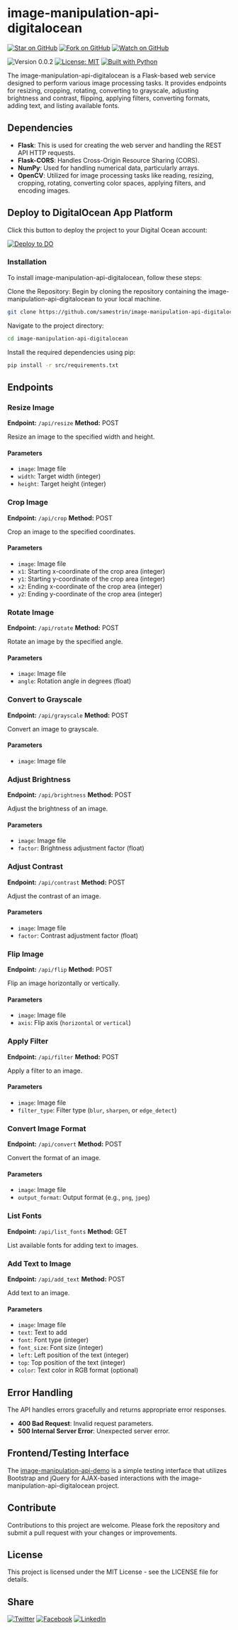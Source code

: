 # image-manipulation-api-digitalocean

[![Star on GitHub](https://img.shields.io/github/stars/samestrin/image-manipulation-api-digitalocean?style=social)](https://github.com/samestrin/image-manipulation-api-digitalocean/stargazers) [![Fork on GitHub](https://img.shields.io/github/forks/samestrin/image-manipulation-api-digitalocean?style=social)](https://github.com/samestrin/image-manipulation-api-digitalocean/network/members) [![Watch on GitHub](https://img.shields.io/github/watchers/samestrin/image-manipulation-api-digitalocean?style=social)](https://github.com/samestrin/image-manipulation-api-digitalocean/watchers)

![Version 0.0.2](https://img.shields.io/badge/Version-0.0.2-blue) [![License: MIT](https://img.shields.io/badge/License-MIT-yellow.svg)](https://opensource.org/licenses/MIT) [![Built with Python](https://img.shields.io/badge/Built%20with-Python-green)](https://www.python.org/)

The image-manipulation-api-digitalocean is a Flask-based web service designed to perform various image processing tasks. It provides endpoints for resizing, cropping, rotating, converting to grayscale, adjusting brightness and contrast, flipping, applying filters, converting formats, adding text, and listing available fonts.

## Dependencies

- **Flask**: This is used for creating the web server and handling the REST API HTTP requests.
- **Flask-CORS**: Handles Cross-Origin Resource Sharing (CORS).
- **NumPy**: Used for handling numerical data, particularly arrays.
- **OpenCV**: Utilized for image processing tasks like reading, resizing, cropping, rotating, converting color spaces, applying filters, and encoding images.

## Deploy to DigitalOcean App Platform

Click this button to deploy the project to your Digital Ocean account:

[![Deploy to DO](https://www.deploytodo.com/do-btn-blue.svg)](https://cloud.digitalocean.com/apps/new?repo=https://github.com/samestrin/image-manipulation-api-digitalocean/tree/main&refcode=2d3f5d7c5fbe)

### Installation

To install image-manipulation-api-digitalocean, follow these steps:

Clone the Repository: Begin by cloning the repository containing the image-manipulation-api-digitalocean to your local machine.

```bash
git clone https://github.com/samestrin/image-manipulation-api-digitalocean/
```

Navigate to the project directory:

```bash
cd image-manipulation-api-digitalocean
```

Install the required dependencies using pip:

```bash
pip install -r src/requirements.txt
```

## **Endpoints**

### **Resize Image**

**Endpoint:** `/api/resize` **Method:** POST

Resize an image to the specified width and height.

#### **Parameters**

- `image`: Image file
- `width`: Target width (integer)
- `height`: Target height (integer)

### **Crop Image**

**Endpoint:** `/api/crop` **Method:** POST

Crop an image to the specified coordinates.

#### **Parameters**

- `image`: Image file
- `x1`: Starting x-coordinate of the crop area (integer)
- `y1`: Starting y-coordinate of the crop area (integer)
- `x2`: Ending x-coordinate of the crop area (integer)
- `y2`: Ending y-coordinate of the crop area (integer)

### **Rotate Image**

**Endpoint:** `/api/rotate` **Method:** POST

Rotate an image by the specified angle.

#### **Parameters**

- `image`: Image file
- `angle`: Rotation angle in degrees (float)

### **Convert to Grayscale**

**Endpoint:** `/api/grayscale` **Method:** POST

Convert an image to grayscale.

#### **Parameters**

- `image`: Image file

### **Adjust Brightness**

**Endpoint:** `/api/brightness` **Method:** POST

Adjust the brightness of an image.

#### **Parameters**

- `image`: Image file
- `factor`: Brightness adjustment factor (float)

### **Adjust Contrast**

**Endpoint:** `/api/contrast` **Method:** POST

Adjust the contrast of an image.

#### **Parameters**

- `image`: Image file
- `factor`: Contrast adjustment factor (float)

### **Flip Image**

**Endpoint:** `/api/flip` **Method:** POST

Flip an image horizontally or vertically.

#### **Parameters**

- `image`: Image file
- `axis`: Flip axis (`horizontal` or `vertical`)

### **Apply Filter**

**Endpoint:** `/api/filter` **Method:** POST

Apply a filter to an image.

#### **Parameters**

- `image`: Image file
- `filter_type`: Filter type (`blur`, `sharpen`, or `edge_detect`)

### **Convert Image Format**

**Endpoint:** `/api/convert` **Method:** POST

Convert the format of an image.

#### **Parameters**

- `image`: Image file
- `output_format`: Output format (e.g., `png`, `jpeg`)

### **List Fonts**

**Endpoint:** `/api/list_fonts` **Method:** GET

List available fonts for adding text to images.

### **Add Text to Image**

**Endpoint:** `/api/add_text` **Method:** POST

Add text to an image.

#### **Parameters**

- `image`: Image file
- `text`: Text to add
- `font`: Font type (integer)
- `font_size`: Font size (integer)
- `left`: Left position of the text (integer)
- `top`: Top position of the text (integer)
- `color`: Text color in RGB format (optional)

## **Error Handling**

The API handles errors gracefully and returns appropriate error responses.

- **400 Bad Request**: Invalid request parameters.
- **500 Internal Server Error**: Unexpected server error.

## Frontend/Testing Interface

The [image-manipulation-api-demo](https://github.com/samestrin/image-manipulation-api-demo) is a simple testing interface that utilizes Bootstrap and jQuery for AJAX-based interactions with the image-manipulation-api-digitalocean project.

## Contribute

Contributions to this project are welcome. Please fork the repository and submit a pull request with your changes or improvements.

## License

This project is licensed under the MIT License - see the LICENSE file for details.

## Share

[![Twitter](https://img.shields.io/badge/X-Tweet-blue)](https://twitter.com/intent/tweet?text=Check%20out%20this%20awesome%20project!&url=https://github.com/samestrin/image-manipulation-api-digitalocean) [![Facebook](https://img.shields.io/badge/Facebook-Share-blue)](https://www.facebook.com/sharer/sharer.php?u=https://github.com/samestrin/image-manipulation-api-digitalocean) [![LinkedIn](https://img.shields.io/badge/LinkedIn-Share-blue)](https://www.linkedin.com/sharing/share-offsite/?url=https://github.com/samestrin/image-manipulation-api-digitalocean)
